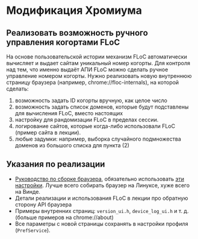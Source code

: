 Модификация Хромиума
====================

Реализовать возможность ручного управления когортами  FLoC 
----------------------------------------------------------
На основе пользовательской истории механизм FLoC автоматически вычисляет и выдает сайтам уникальный номер когорты. Для контроля над тем, что именно выдаёт АПИ FLoC можно сделать ручное управление номером когорты. Нужно реализовать новую внутреннюю страницу браузера (например, chrome://floc-internals), на которой сделать:
  1. возможность задать ID когорты вручную, как целое число
  2. возможность задать список доменов, которые будут подставлены для вычисления FLoC, вместо настоящих
  3. настройку для рандомизации FLoC в пределах сессии.
  4. логирование сайтов, которые когда-либо использовали FLoC (пример сайта в лекции).
  5. любые задумки: например, выборка случайного подмножества доменов из большого списка для пункта (2)

Указания по реализации
----------------------
  * [Руководство по сборке браузера](https://chromium.googlesource.com/chromium/src/+/master/docs/linux/build_instructions.md), обязательно использовать [эти настройки](https://chromium.googlesource.com/chromium/src/+/master/docs/linux/build_instructions.md#tips_tricks_and-troubleshooting). Лучше всего собирать браузер на Линуксе, хуже всего на Винде.
  * Детали реализации и использования FLoC в лекции про обратную сторону API браузера
  * Примеры внутренних страниц: `version_ui.h`, `device_log_ui.h` и т. д. (больше примеров на chrome://about)
  * Все параметры с новой страницы сохранять в настройки профиля (`PrefService`).

